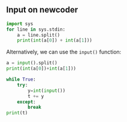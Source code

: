 ## Input on newcoder

```python
import sys 
for line in sys.stdin:
    a = line.split()
    print(int(a[0]) + int(a[1]))
```

Alternatively, we can use the `input()` function:
```python
a = input().split()
print(int(a[0])+int(a[1]))
```

```python
while True:
    try:
        y=int(input())
        t += y
    except:
        break
print(t)
```